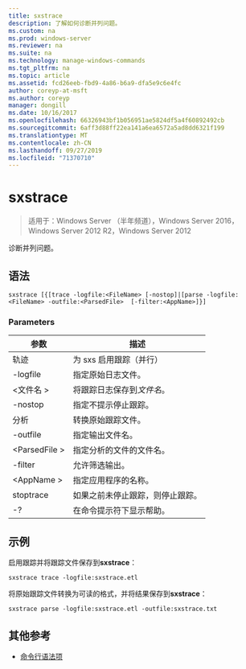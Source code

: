 ```yaml
---
title: sxstrace
description: 了解如何诊断并列问题。
ms.custom: na
ms.prod: windows-server
ms.reviewer: na
ms.suite: na
ms.technology: manage-windows-commands
ms.tgt_pltfrm: na
ms.topic: article
ms.assetid: fcd26eeb-fbd9-4a86-b6a9-dfa5e9c6e4fc
author: coreyp-at-msft
ms.author: coreyp
manager: dongill
ms.date: 10/16/2017
ms.openlocfilehash: 66326943bf1b056951ae5824df5a4f60892492cb
ms.sourcegitcommit: 6aff3d88ff22ea141a6ea6572a5ad8dd6321f199
ms.translationtype: MT
ms.contentlocale: zh-CN
ms.lasthandoff: 09/27/2019
ms.locfileid: "71370710"
---
```

# <a name="sxstrace"></a>sxstrace

>适用于：Windows Server （半年频道），Windows Server 2016，Windows Server 2012 R2，Windows Server 2012

诊断并列问题。    

## <a name="syntax"></a>语法  
```  
sxstrace [{[trace -logfile:<FileName> [-nostop]|[parse -logfile:<FileName> -outfile:<ParsedFile>  [-filter:<AppName>]}]  
```  

### <a name="parameters"></a>Parameters  
|参数|描述|  
|-------|--------|  
|轨迹|为 sxs 启用跟踪（并行）|  
|-logfile|指定原始日志文件。|  
|\<文件名 >|将跟踪日志保存到*文件名*。|  
|-nostop|指定不提示停止跟踪。|  
|分析|转换原始跟踪文件。|  
|-outfile|指定输出文件名。|  
|\<ParsedFile >|指定分析的文件的文件名。|  
|-filter|允许筛选输出。|  
|\<AppName >|指定应用程序的名称。|  
|stoptrace|如果之前未停止跟踪，则停止跟踪。|  
|-?|在命令提示符下显示帮助。|  

## <a name="BKMK_Examples"></a>示例  
启用跟踪并将跟踪文件保存到**sxstrace**：  
```  
sxstrace trace -logfile:sxstrace.etl  
```  
将原始跟踪文件转换为可读的格式，并将结果保存到**sxstrace**：  
```  
sxstrace parse -logfile:sxstrace.etl -outfile:sxstrace.txt  
```  

## <a name="additional-references"></a>其他参考  
-   [命令行语法项](command-line-syntax-key.md)  
  
